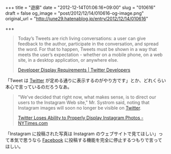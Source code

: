 +++
title = "遊廓"
date = "2012-12-14T01:06:16+09:00"
slug = "010616"
draft = false
og_image = "post/2012/12/14/010616-og-image.png"
original_url = "http://june29.hatenablog.jp/entry/2012/12/14/010616"

+++

<p></p>
<blockquote>Today’s Tweets are rich living conversations: a user can give feedback to the author, participate in the conversation, and spread the word. For that to happen, Tweets must be shown in a way that meets the user’s expectation - whether on a mobile phone, on a web site, in a desktop application, or anywhere else.<p><a class="quote" href="https://dev.twitter.com/terms/display-requirements" title="Developer Display Requirements | Twitter Developers">Developer Display Requirements | Twitter Developers</a><br>
</p>
</blockquote>
<p>「Tweet は <a class="keyword" href="http://d.hatena.ne.jp/keyword/Twitter">Twitter</a> が定める通りに表示するのがやり方です」とか、どれくらい本心で言っているのだろうなあ。</p>
<p></p>
<blockquote>"We've decided that right now, what makes sense, is to direct our users to the Instagram Web site," Mr. Systrom said, noting that Instagram images will soon no longer be visible on <a class="keyword" href="http://d.hatena.ne.jp/keyword/Twitter">Twitter</a>.<p><a class="quote" href="http://bits.blogs.nytimes.com/2012/12/05/twitter-loses-ability-to-properly-display-instagram-photos/" title="Twitter Loses Ability to Properly Display Instagram Photos - NYTimes.com">Twitter Loses Ability to Properly Display Instagram Photos - NYTimes.com</a><br>
</p>
</blockquote>
<p>「Instagram に投稿された写真は Instagram のウェブサイトで見てほしい」って本気で思うなら <a class="keyword" href="http://d.hatena.ne.jp/keyword/Facebook">Facebook</a> に投稿する機能を完全に停止するつもりで言ってほしい。</p>